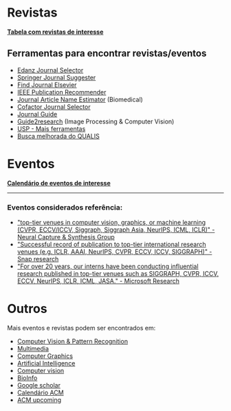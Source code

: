 # Revistas

**[Tabela com revistas de interesse](https://docs.google.com/spreadsheets/d/e/2PACX-1vRWjx4BX1eOPOB2Z8wg9Ni9IBmA3PNOxeyfU_hPpgz8MugigpD3AH3axtlJlhxty-AvwwoQN4TIjQp-/pubhtml?gid=0&single=true)**
 
## Ferramentas para encontrar revistas/eventos

 - [Edanz Journal Selector](https://www.edanzediting.com/journal-selector)
 - [Springer Journal Suggester](http://journalsuggester.springer.com/)
 - [Find Journal Elsevier](https://journalfinder.elsevier.com/)
 - [IEEE Publication Recommender](http://publication-recommender.ieee.org/home)
 - [Journal Article Name Estimator](http://jane.biosemantics.org/) (Biomedical)
 - [Cofactor Journal Selector](http://cofactorscience.com/journal-selector)
 - [Journal Guide](https://www.journalguide.com/)
 - [Guide2research](http://www.guide2research.com/journals/computer-vision) (Image Processing & Computer Vision)
 - [USP - Mais ferramentas](https://www.abcd.usp.br/apoio-pesquisador/escrita-publicacao-cientifica/selecao-revistas-publicacao/)
 - [Busca melhorada do QUALIS](https://sites.google.com/view/ondepublicar/)
 

# Eventos

**[Calendário de eventos de interesse](https://docs.google.com/spreadsheets/d/e/2PACX-1vTEvaUsJ888_8lGIC68sGy-TsVT4ZFU678TdbgEfWP-R0hrW2lDDl3vrpoCkB4swrKLP46M2tf_EtIm/pubhtml)**

<HR>

### Eventos considerados referência:
 * ["top-tier venues in computer vision, graphics, or machine learning (CVPR, ECCV/ICCV, Siggraph, Siggraph Asia, NeurIPS, ICML, ICLR)" - Neural Capture & Synthesis Group](https://web.archive.org/web/20210226100044/https://justusthies.github.io/openings/)
 * ["Successful record of publication to top-tier international research venues (e.g. ICLR, AAAI, NeurIPS, CVPR, ECCV, ICCV, SIGGRAPH)" - Snap research](https://web.archive.org/web/20210531215144/https://wd1.myworkdaysite.com/recruiting/snapchat/snap/job/Los-Angeles-California/Research-Scientist--Creative-Vision_R0015544)
  * ["For over 20 years, our interns have been conducting influential research published in top-tier venues such as SIGGRAPH, CVPR, ICCV, ECCV, NeurIPS, ICLR, ICML, JASA." - Microsoft Research](https://web.archive.org/web/20210418205611/https://www.mccormick.northwestern.edu/computer-science/students/jobs-internships.html)
 
  


# Outros

Mais eventos e revistas podem ser encontrados em: 
 * [Computer Vision & Pattern Recognition](https://scholar.google.com/citations?view_op=top_venues&hl=en&vq=eng_computervisionpatternrecognition)
 * [Multimedia](https://scholar.google.com/citations?view_op=top_venues&hl=en&vq=eng_multimedia)
 * [Computer Graphics](https://scholar.google.com/citations?view_op=top_venues&hl=en&vq=eng_computergraphics)
 * [Artificial Intelligence](https://scholar.google.com/citations?view_op=top_venues&hl=en&vq=eng_artificialintelligence)
 * [Computer vision](http://www.guide2research.com/topconf/computer-vision)
 * [BioInfo](http://www.wikicfp.com/cfp/program?id=282&amp%3Bf=Bioinformatics)
 * [Google scholar](https://scholar.google.com/citations?view_op=top_venues)
 * [Calendário ACM](https://www.acm.org/calendar)
 * [ACM upcoming](https://dl.acm.org/conferences/upcoming)
